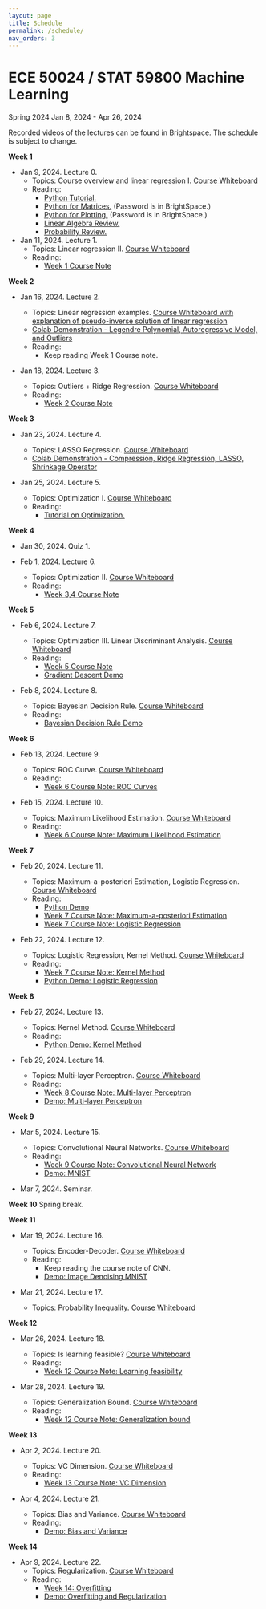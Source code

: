 ```yaml
---
layout: page
title: Schedule
permalink: /schedule/
nav_orders: 3
---
```


# ECE 50024 / STAT 59800 Machine Learning
Spring 2024
Jan 8, 2024 - Apr 26, 2024  

Recorded videos of the lectures can be found in Brightspace. The schedule is subject to change. 

**Week 1**
- Jan 9, 2024. Lecture 0. 
    - Topics: Course overview and linear regression I. [Course Whiteboard](https://purdue.brightspace.com/d2l/le/content/949573/viewContent/15676344/View)
    - Reading: 
        - [Python Tutorial.](../resources/python.html) 
        - [Python for Matrices.](https://drive.google.com/file/d/1H7oBGaskGj09dAYjE3uAScMsgOM2aS2S/view) (Password is in BrightSpace.)
        - [Python for Plotting.](https://drive.google.com/file/d/1U_RlofuGRKJMLgyqjwCmpJtC63mPUQ5V/view) (Password is in BrightSpace.)
        - [Linear Algebra Review.](https://engineering.purdue.edu/ChanGroup/ECE595/files/Tutorial_01_algebra.pdf)
        - [Probability Review.](https://engineering.purdue.edu/ChanGroup/ECE595/files/Tutorial_02_prob.pdf)
- Jan 11, 2024. Lecture 1.
    - Topics: Linear regression II. [Course Whiteboard](https://purdue.brightspace.com/d2l/le/content/949573/viewContent/15701121/View)
    - Reading:
         - [Week 1 Course Note](https://purdue.brightspace.com/d2l/le/content/949573/viewContent/15701143/View)

**Week 2**  
- Jan 16, 2024. Lecture 2.
    - Topics: Linear regression examples. [Course Whiteboard with explanation of pseudo-inverse solution of linear regression](https://purdue.brightspace.com/d2l/le/content/949573/viewContent/15732360/View) 
    - [Colab Demonstration - Legendre Polynomial, Autoregressive Model, and Outliers](https://purdue.brightspace.com/d2l/le/content/949573/viewContent/15732389/View)
    - Reading:
        - Keep reading Week 1 Course note.  

- Jan 18, 2024. Lecture 3.
    - Topics: Outliers + Ridge Regression. [Course Whiteboard](https://purdue.brightspace.com/d2l/le/content/949573/viewContent/15740498/View)
    - Reading:
        - [Week 2 Course Note](https://purdue.brightspace.com/d2l/le/content/949573/viewContent/15740781/View)

**Week 3**
- Jan 23, 2024. Lecture 4.  
    - Topics: LASSO Regression. [Course Whiteboard](https://purdue.brightspace.com/d2l/le/content/949573/viewContent/15764256/View)
    - [Colab Demonstration - Compression, Ridge Regression, LASSO, Shrinkage Operator](https://colab.research.google.com/drive/1bljOM3wQJeFG_tX3u5HRDQy73KZULccW)

- Jan 25, 2024. Lecture 5.
    - Topics: Optimization I. [Course Whiteboard](https://purdue.brightspace.com/d2l/le/content/949573/viewContent/15775232/View)
    - Reading:
        - [Tutorial on Optimization.](https://engineering.purdue.edu/ChanGroup/ECE595/files/Tutorial_04_optima.pdf)

**Week 4**
- Jan 30, 2024. Quiz 1.

- Feb 1, 2024. Lecture 6.  
    - Topics: Optimization II. [Course Whiteboard](https://purdue.brightspace.com/d2l/le/content/949573/viewContent/15806562/View)
    - Reading: 
        - [Week 3,4 Course Note](https://purdue.brightspace.com/d2l/le/content/949573/viewContent/15806754/View)

**Week 5**
- Feb 6, 2024. Lecture 7.
    - Topics: Optimization III. Linear Discriminant Analysis. [Course Whiteboard](https://purdue.brightspace.com/d2l/le/content/949573/viewContent/15824599/View)
    - Reading:
        - [Week 5 Course Note](https://purdue.brightspace.com/d2l/le/content/949573/viewContent/15825066/View)
        - [Gradient Descent Demo](https://blog.skz.dev/gradient-descent)

- Feb 8, 2024. Lecture 8.
    - Topics: Bayesian Decision Rule. [Course Whiteboard](https://purdue.brightspace.com/d2l/le/content/949573/viewContent/15835117/View)
    - Reading:
        - [Bayesian Decision Rule Demo](https://colab.research.google.com/drive/1DSN0z1GNAyok8_gC1YbyzmU_xN5Vho7J)

**Week 6**
- Feb 13, 2024. Lecture 9.
    - Topics: ROC Curve. [Course Whiteboard](https://purdue.brightspace.com/d2l/le/content/949573/viewContent/15852631/View)
    - Reading: 
        - [Week 6 Course Note: ROC Curves](https://purdue.brightspace.com/d2l/le/content/949573/viewContent/15835117/View)

- Feb 15, 2024. Lecture 10.
    - Topics: Maximum Likelihood Estimation. [Course Whiteboard](https://purdue.brightspace.com/d2l/le/content/949573/viewContent/15866884/View)
    - Reading:
        - [Week 6 Course Note: Maximum Likelihood Estimation](https://purdue.brightspace.com/d2l/le/content/949573/viewContent/15852681/View)

**Week 7**
- Feb 20, 2024. Lecture 11.
    - Topics: Maximum-a-posteriori Estimation, Logistic Regression. [Course Whiteboard](https://purdue.brightspace.com/d2l/le/content/949573/viewContent/15881994/View)
    - Reading:
        - [Python Demo](https://colab.research.google.com/drive/187eDDEAe_jJfvS3TPUc6xhpFw2Yect2T)
        - [Week 7 Course Note: Maximum-a-posteriori Estimation](https://purdue.brightspace.com/d2l/le/content/949573/viewContent/15882013/View)
        - [Week 7 Course Note: Logistic Regression](https://purdue.brightspace.com/d2l/le/content/949573/viewContent/15882014/View)

- Feb 22, 2024. Lecture 12.
    - Topics: Logistic Regression, Kernel Method. [Course Whiteboard](https://purdue.brightspace.com/d2l/le/content/949573/viewContent/15889954/View)
    - Reading:
        - [Week 7 Course Note: Kernel Method](https://purdue.brightspace.com/d2l/le/content/949573/viewContent/15889962/View)
        - [Python Demo: Logistic Regression](https://colab.research.google.com/drive/1OFKZAFdPQPWsJoRL44eBHA7q4_lO0Wha?usp=sharing)

**Week 8**
- Feb 27, 2024. Lecture 13.
    - Topics: Kernel Method. [Course Whiteboard](https://purdue.brightspace.com/d2l/le/content/949573/viewContent/15917141/View)
    - Reading:
        - [Python Demo: Kernel Method](https://colab.research.google.com/drive/1MLeV_6qLEID8SeM5r8DGl1PZ1jZYon2W)

- Feb 29, 2024. Lecture 14.
    - Topics: Multi-layer Perceptron. [Course Whiteboard](https://purdue.brightspace.com/d2l/le/content/949573/viewContent/15918453/View)
    - Reading:
        - [Week 8 Course Note: Multi-layer Perceptron](https://purdue.brightspace.com/d2l/le/content/949573/viewContent/15918608/View)
        - [Demo: Multi-layer Perceptron](https://playground.tensorflow.org/)

**Week 9**
- Mar 5, 2024. Lecture 15.
    - Topics: Convolutional Neural Networks. [Course Whiteboard](https://purdue.brightspace.com/d2l/le/content/949573/viewContent/15937885/View)
    - Reading:
        - [Week 9 Course Note: Convolutional Neural Network](https://purdue.brightspace.com/d2l/le/content/949573/viewContent/15937948/View)
        - [Demo: MNIST](https://colab.research.google.com/drive/1C8tLA5__49o-_3vFk3paxPMfHOgYUctG?usp=sharing)

- Mar 7, 2024. Seminar.

**Week 10**
Spring break.

**Week 11**
- Mar 19, 2024. Lecture 16.
    - Topics: Encoder-Decoder. [Course Whiteboard](https://purdue.brightspace.com/d2l/le/content/949573/viewContent/15970311/View)
    - Reading:
        - Keep reading the course note of CNN.
        - [Demo: Image Denoising MNIST](https://colab.research.google.com/drive/1C8tLA5__49o-_3vFk3paxPMfHOgYUctG?usp=sharing)

- Mar 21, 2024. Lecture 17.
    - Topics: Probability Inequality. [Course Whiteboard](https://purdue.brightspace.com/d2l/le/content/949573/viewContent/15979175/View)

**Week 12**
- Mar 26, 2024. Lecture 18.
    - Topics: Is learning feasible? [Course Whiteboard](https://purdue.brightspace.com/d2l/le/content/949573/viewContent/15996282/View)
    - Reading:
        - [Week 12 Course Note: Learning feasibility](https://purdue.brightspace.com/d2l/le/content/949573/viewContent/15996284/View)

- Mar 28, 2024. Lecture 19.
    - Topics: Generalization Bound. [Course Whiteboard](https://purdue.brightspace.com/d2l/le/content/949573/viewContent/16004955/View)
    - Reading:
        - [Week 12 Course Note: Generalization bound](https://purdue.brightspace.com/d2l/le/content/949573/viewContent/16004958/View)

**Week 13**
- Apr 2, 2024. Lecture 20.
    - Topics: VC Dimension. [Course Whiteboard](https://purdue.brightspace.com/d2l/le/content/949573/viewContent/16022612/View)
    - Reading:
        - [Week 13 Course Note: VC Dimension](https://purdue.brightspace.com/d2l/le/content/949573/viewContent/16022623/View)

- Apr 4, 2024. Lecture 21.
    - Topics: Bias and Variance. [Course Whiteboard](https://purdue.brightspace.com/d2l/le/content/949573/viewContent/16500432/View)
    - Reading:
        - [Demo: Bias and Variance](https://colab.research.google.com/drive/1csJzHHXsKRl7nikCWSHgXdOumiGEHN0w)

**Week 14**
- Apr 9, 2024. Lecture 22.
    - Topics: Regularization. [Course Whiteboard](https://purdue.brightspace.com/d2l/le/content/949573/viewContent/16519850/View)
    - Reading:
        - [Week 14: Overfitting](https://purdue.brightspace.com/d2l/le/content/949573/viewContent/16519856/View)
        - [Demo: Overfitting and Regularization](https://colab.research.google.com/drive/1h2UtMI6dTSW0Fm8zqA93QzYduK4KOWoi?usp=sharing)